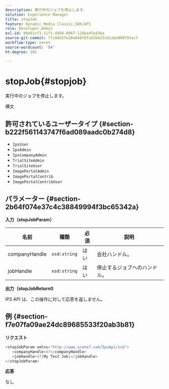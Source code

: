 ```yaml
---
description: 実行中のジョブを停止します。
solution: Experience Manager
title: stopJob
feature: Dynamic Media Classic,SDK/API
role: Developer,Admin
exl-id: 90e61cf1-11f1-4504-8007-126ba4fe436a
source-git-commit: 77c88d5fe20e048f6fad2bb23cb1abe090793acf
workflow-type: tm+mt
source-wordcount: '54'
ht-degree: 16%

---
```


# stopJob{#stopjob}

実行中のジョブを停止します。

構文

## 許可されているユーザータイプ {#section-b222f561143747f6ad089aadc0b274d8}

* `IpsUser`
* `IpsAdmin`
* `IpsCompanyAdmin`
* `TrialSiteAdmin`
* `TrialSiteUser`
* `ImagePortalAdmin`
* `ImagePortalContrib`
* `ImagePortalContribUser`

## パラメーター {#section-2b64f074e37c4c38849994f3bc65342a}

**入力（stopJobParam）**

| 名前 | 種類 | 必須 | 説明 |
|---|---|---|---|
| companyHandle | `xsd:string` | はい | 会社ハンドル。 |
| jobHandle | `xsd:string` | はい | 停止するジョブへのハンドル。 |

**出力（stopJobReturn0**

IPS API は、この操作に対して応答を返しません。

## 例 {#section-f7e07fa09ae24dc89685533f20ab3b81}

**リクエスト**

```java
<stopJobParam xmlns="http://www.scene7.com/IpsApi/xsd">
   <companyHandle>47</companyHandle>
   <jobHandle>47|My Test Job|</jobHandle>
</stopJobParam>
```

**応答**

なし
